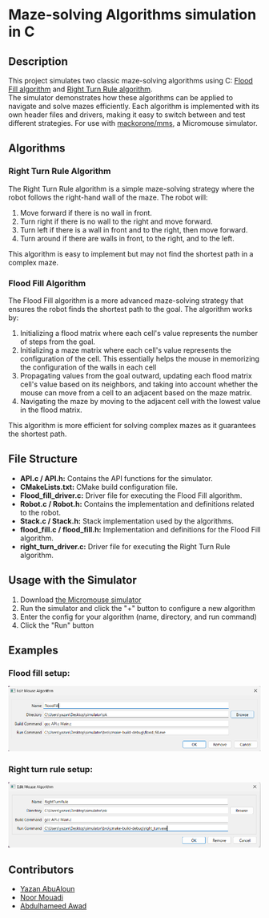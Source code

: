 # Maze-solving Algorithms simulation in C
## Description
This project simulates two classic maze-solving algorithms using C: [Flood Fill algorithm](https://en.wikipedia.org/wiki/Flood_fill) 
and [Right Turn Rule algorithm](https://en.wikipedia.org/wiki/Maze_solving_algorithm#Wall_follower).  
The simulator demonstrates how these algorithms can be applied to navigate and solve mazes efficiently. 
Each algorithm is implemented with its own header files and drivers, making it easy to switch between 
and test different strategies.
For use with [mackorone/mms](https://github.com/mackorone/mms), a Micromouse simulator.

## Algorithms

### Right Turn Rule Algorithm
The Right Turn Rule algorithm is a simple maze-solving strategy where the robot follows the right-hand wall of the maze. The robot will:
1. Move forward if there is no wall in front.
2. Turn right if there is no wall to the right and move forward.
3. Turn left if there is a wall in front and to the right, then move forward.
4. Turn around if there are walls in front, to the right, and to the left.

This algorithm is easy to implement but may not find the shortest path in a complex maze.

### Flood Fill Algorithm
The Flood Fill algorithm is a more advanced maze-solving strategy that ensures the robot finds the shortest path to the goal. The algorithm works by:
1. Initializing a flood matrix where each cell's value represents the number of steps from the goal.
2. Initializing a maze matrix where each cell's value represents the configuration of the cell. This essentially
	 helps the mouse in memorizing the configuration of the walls in each cell
3. Propagating values from the goal outward, updating each flood matrix cell's value based on its neighbors, and taking into account whether
	 the mouse can move from a cell to an adjacent based on the maze matrix.
4. Navigating the maze by moving to the adjacent cell with the lowest value in the flood matrix.

This algorithm is more efficient for solving complex mazes as it guarantees the shortest path.

## File Structure
- **API.c / API.h:** Contains the API functions for the simulator.
- **CMakeLists.txt:** CMake build configuration file.
- **Flood_fill_driver.c:** Driver file for executing the Flood Fill algorithm.
- **Robot.c / Robot.h:** Contains the implementation and definitions related to the robot.
- **Stack.c / Stack.h:** Stack implementation used by the algorithms.
- **flood_fill.c / flood_fill.h:** Implementation and definitions for the Flood Fill algorithm.
- **right_turn_driver.c:** Driver file for executing the Right Turn Rule algorithm.


## Usage with the Simulator
1. Download [the Micromouse simulator](https://github.com/mackorone/mms#download)
2. Run the simulator and click the "+" button to configure a new algorithm
3. Enter the config for your algorithm (name, directory, and run command)
4. Click the "Run" button

## Examples 
### Flood fill setup: 
![Alt text](Images/Flood_fill.png)

### Right turn rule setup: 
![Alt text](Images/Right_turn.png)

## Contributors
- [Yazan AbuAloun](https://github.com/yazan6546)
- [Noor Mouadi](https://github.com/NoorMouadi)
- [Abdulhameed Awad](https://github.com/ABOUSHI121)

